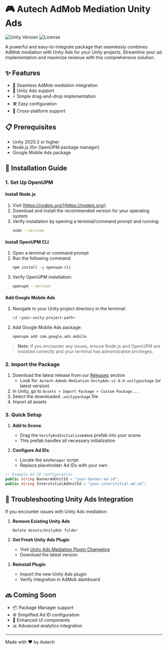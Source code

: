 # 🎮 Autech AdMob Mediation Unity Ads

![Unity Version](https://img.shields.io/badge/Unity-2020.3%2B-blue.svg)
![License](https://img.shields.io/badge/license-MIT-green.svg)

A powerful and easy-to-integrate package that seamlessly combines AdMob mediation with Unity Ads for your Unity projects. Streamline your ad implementation and maximize revenue with this comprehensive solution.

## ✨ Features

- 🔄 Seamless AdMob mediation integration
- 🎯 Unity Ads support
- ⚡ Simple drag-and-drop implementation
- 🛠️ Easy configuration
- 📱 Cross-platform support

## 📋 Prerequisites

- Unity 2020.3 or higher
- Node.js (for OpenUPM package manager)
- Google Mobile Ads package

## 🚀 Installation Guide

### 1. Set Up OpenUPM

#### Install Node.js
1. Visit [https://nodejs.org/](https://nodejs.org/)
2. Download and install the recommended version for your operating system
3. Verify installation by opening a terminal/command prompt and running:
   ```bash
   node --version
   ```

#### Install OpenUPM CLI
1. Open a terminal or command prompt
2. Run the following command:
   ```bash
   npm install -g openupm-cli
   ```
3. Verify OpenUPM installation:
   ```bash
   openupm --version
   ```

#### Add Google Mobile Ads
1. Navigate to your Unity project directory in the terminal:
   ```bash
   cd <your-unity-project-path>
   ```
2. Add Google Mobile Ads package:
   ```bash
   openupm add com.google.ads.mobile
   ```
   
> **Note**: If you encounter any issues, ensure Node.js and OpenUPM are installed correctly and your terminal has administrative privileges.

### 2. Import the Package

1. Download the latest release from our [Releases](releases) section
   - Look for: `Autech-Admob-Mediation-UnityAds-v1.0.0.unitypackage` (or latest version)
2. In Unity, go to `Assets > Import Package > Custom Package...`
3. Select the downloaded `.unitypackage` file
4. Import all assets

### 3. Quick Setup

1. **Add to Scene**: 
   - Drag the `VerifyAndInitializeAdmob` prefab into your scene
   - This prefab handles all necessary initialization

2. **Configure Ad IDs**:
   - Locate the `AdsManager` script
   - Replace placeholder Ad IDs with your own

```csharp
// Example Ad ID configuration
public string BannerAdUnitId = "your-banner-ad-id";
public string InterstitialAdUnitId = "your-interstitial-ad-id";
```

## 🔧 Troubleshooting Unity Ads Integration

If you encounter issues with Unity Ads mediation:

1. **Remove Existing Unity Ads**
   ```
   Delete Assets/UnityAds folder
   ```

2. **Get Fresh Unity Ads Plugin**
   - Visit [Unity Ads Mediation Plugin Changelog](https://developers.google.com/admob/unity/mediation/unity#step_1_import_the_unity_ads_unity_plugin)
   - Download the latest version

3. **Reinstall Plugin**
   - Import the new Unity Ads plugin
   - Verify integration in AdMob dashboard

## 🔜 Coming Soon

- 📦 Package Manager support
- ⚙️ Simplified Ad ID configuration
- 🎨 Enhanced UI components
- 📊 Advanced analytics integration

---

Made with ❤️ by Autech
